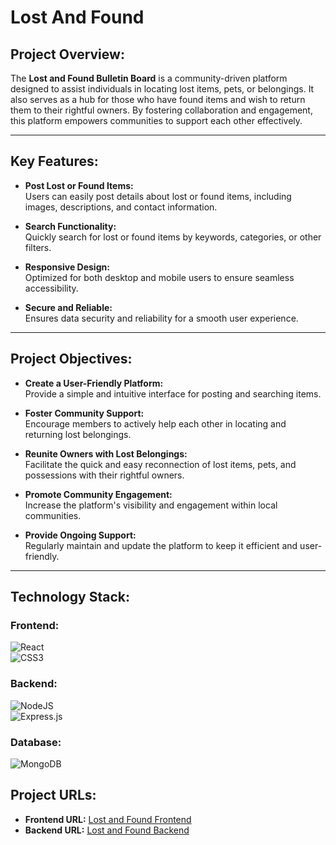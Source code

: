 # Lost And Found

## Project Overview:
The **Lost and Found Bulletin Board** is a community-driven platform designed to assist individuals in locating lost items, pets, or belongings. It also serves as a hub for those who have found items and wish to return them to their rightful owners. By fostering collaboration and engagement, this platform empowers communities to support each other effectively.

---

## Key Features:
- **Post Lost or Found Items:**  
  Users can easily post details about lost or found items, including images, descriptions, and contact information.

- **Search Functionality:**  
  Quickly search for lost or found items by keywords, categories, or other filters.

- **Responsive Design:**  
  Optimized for both desktop and mobile users to ensure seamless accessibility.

- **Secure and Reliable:**  
  Ensures data security and reliability for a smooth user experience.

---

## Project Objectives:
- **Create a User-Friendly Platform:**  
  Provide a simple and intuitive interface for posting and searching items.

- **Foster Community Support:**  
  Encourage members to actively help each other in locating and returning lost belongings.

- **Reunite Owners with Lost Belongings:**  
  Facilitate the quick and easy reconnection of lost items, pets, and possessions with their rightful owners.

- **Promote Community Engagement:**  
  Increase the platform's visibility and engagement within local communities.

- **Provide Ongoing Support:**  
  Regularly maintain and update the platform to keep it efficient and user-friendly.

---

## Technology Stack:

### Frontend:
![React](https://img.shields.io/badge/react-%2320232a.svg?style=flat&logo=react&logoColor=%2361DAFB)  
![CSS3](https://img.shields.io/badge/css3-%231572B6.svg?style=flat&logo=css3&logoColor=white)  

### Backend:
![NodeJS](https://img.shields.io/badge/node.js-6DA55F?style=flat&logo=node.js&logoColor=white)  
![Express.js](https://img.shields.io/badge/express.js-%23404d59.svg?style=flat&logo=express&logoColor=%2361DAFB)  

### Database:
![MongoDB](https://img.shields.io/badge/MongoDB-%234ea94b.svg?style=flat&logo=mongodb&logoColor=white)  


## Project URLs:
- **Frontend URL:** [Lost and Found Frontend](https://lost-found-five.vercel.app/)  
- **Backend URL:** [Lost and Found Backend](https://lost-found-backend.onrender.com)
